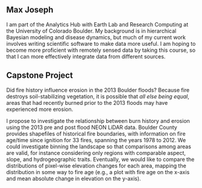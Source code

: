 ## Max Joseph

I am part of the Analytics Hub with Earth Lab and Research Computing at the University of Colorado Boulder.
My background is in hierarchical Bayesian modeling and disease dynamics, but much of my current work involves writing scientific software to make data more useful.
I am hoping to become more proficient with remotely sensed data by taking this course, so that I can more effectively integrate data from different sources.

## Capstone Project

Did fire history influence erosion in the 2013 Boulder floods? 
Because fire destroys soil-stabilizing vegetation, it is possible that *all else being equal*, areas that had recently burned prior to the 2013 floods may have experienced more erosion.

I propose to investigate the relationship between burn history and erosion using the 2013 pre and post flood NEON LiDAR data. 
Boulder County provides shapefiles of historical fire boundaries, with information on fire age/time since ignition for 33 fires, spanning the years 1978 to 2012.
We could investigate binning the landscape so that comparisons among areas are valid, for instance considering only regions with comparable aspect, slope, and hydrogeographic traits. 
Eventually, we would like to compare the distributions of pixel-wise elevation changes for each area, mapping the distribution in some way to fire age (e.g., a plot with fire age on the x-axis and mean absolute change in elevation on the y-axis). 
